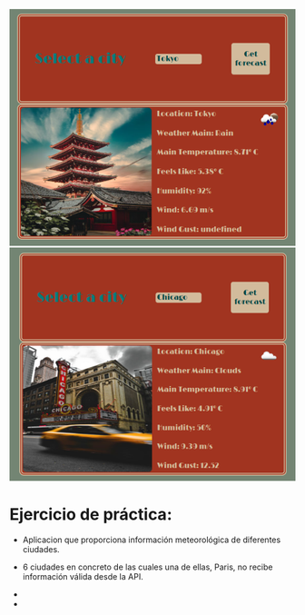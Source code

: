 ![](img/previewTokio.png)
![](img/previewChicago.png)
# Ejercicio de práctica:

- Aplicacion  que proporciona información meteorológica de diferentes ciudades.
- 6 ciudades en concreto de las cuales una de ellas, Paris, no recibe información válida desde la API. 
- 

- 
